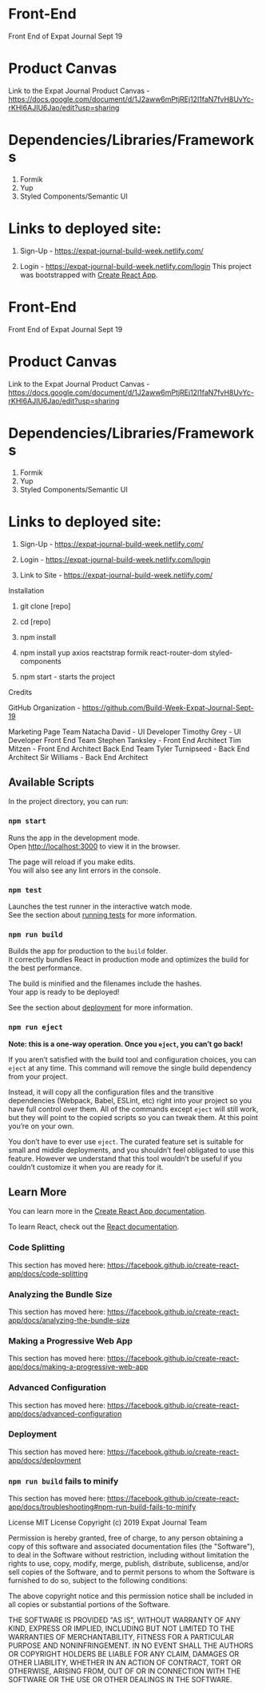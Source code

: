 # Front-End
Front End of Expat Journal Sept 19

# Product Canvas

Link to the Expat Journal Product Canvas - https://docs.google.com/document/d/1J2aww6mPtjREj12l1faN7fvH8UvYc-rKHI6AJIU6Jao/edit?usp=sharing

# Dependencies/Libraries/Frameworks

1) Formik
2) Yup
3) Styled Components/Semantic UI

# Links to deployed site:

1) Sign-Up - https://expat-journal-build-week.netlify.com/

2) Login - https://expat-journal-build-week.netlify.com/login
This project was bootstrapped with [Create React App](https://github.com/facebook/create-react-app).

# Front-End
Front End of Expat Journal Sept 19

# Product Canvas

Link to the Expat Journal Product Canvas - https://docs.google.com/document/d/1J2aww6mPtjREj12l1faN7fvH8UvYc-rKHI6AJIU6Jao/edit?usp=sharing

# Dependencies/Libraries/Frameworks

1) Formik
2) Yup
3) Styled Components/Semantic UI

# Links to deployed site:

1) Sign-Up - https://expat-journal-build-week.netlify.com/

2) Login - https://expat-journal-build-week.netlify.com/login

3) Link to Site - https://expat-journal-build-week.netlify.com/

Installation

1) git clone [repo]

2) cd [repo]

3) npm install

4) npm install yup axios reactstrap formik react-router-dom styled-components

5) npm start - starts the project


Credits

GitHub Organization - https://github.com/Build-Week-Expat-Journal-Sept-19

Marketing Page Team
Natacha David - UI Developer
Timothy Grey - UI Developer
Front End Team
Stephen Tanksley - Front End Architect
Tim Mitzen - Front End Architect
Back End Team
Tyler Turnipseed - Back End Architect
Sir Williams - Back End Architect



## Available Scripts

In the project directory, you can run:

### `npm start`

Runs the app in the development mode.<br>
Open [http://localhost:3000](http://localhost:3000) to view it in the browser.

The page will reload if you make edits.<br>
You will also see any lint errors in the console.

### `npm test`

Launches the test runner in the interactive watch mode.<br>
See the section about [running tests](https://facebook.github.io/create-react-app/docs/running-tests) for more information.

### `npm run build`

Builds the app for production to the `build` folder.<br>
It correctly bundles React in production mode and optimizes the build for the best performance.

The build is minified and the filenames include the hashes.<br>
Your app is ready to be deployed!

See the section about [deployment](https://facebook.github.io/create-react-app/docs/deployment) for more information.

### `npm run eject`

**Note: this is a one-way operation. Once you `eject`, you can’t go back!**

If you aren’t satisfied with the build tool and configuration choices, you can `eject` at any time. This command will remove the single build dependency from your project.

Instead, it will copy all the configuration files and the transitive dependencies (Webpack, Babel, ESLint, etc) right into your project so you have full control over them. All of the commands except `eject` will still work, but they will point to the copied scripts so you can tweak them. At this point you’re on your own.

You don’t have to ever use `eject`. The curated feature set is suitable for small and middle deployments, and you shouldn’t feel obligated to use this feature. However we understand that this tool wouldn’t be useful if you couldn’t customize it when you are ready for it.

## Learn More

You can learn more in the [Create React App documentation](https://facebook.github.io/create-react-app/docs/getting-started).

To learn React, check out the [React documentation](https://reactjs.org/).

### Code Splitting

This section has moved here: https://facebook.github.io/create-react-app/docs/code-splitting

### Analyzing the Bundle Size

This section has moved here: https://facebook.github.io/create-react-app/docs/analyzing-the-bundle-size

### Making a Progressive Web App

This section has moved here: https://facebook.github.io/create-react-app/docs/making-a-progressive-web-app

### Advanced Configuration

This section has moved here: https://facebook.github.io/create-react-app/docs/advanced-configuration

### Deployment

This section has moved here: https://facebook.github.io/create-react-app/docs/deployment

### `npm run build` fails to minify

This section has moved here: https://facebook.github.io/create-react-app/docs/troubleshooting#npm-run-build-fails-to-minify

License
MIT License
Copyright (c) 2019 Expat Journal Team

Permission is hereby granted, free of charge, to any person obtaining a copy of this software and associated documentation files (the "Software"), to deal in the Software without restriction, including without limitation the rights to use, copy, modify, merge, publish, distribute, sublicense, and/or sell copies of the Software, and to permit persons to whom the Software is furnished to do so, subject to the following conditions:

The above copyright notice and this permission notice shall be included in all copies or substantial portions of the Software.

THE SOFTWARE IS PROVIDED "AS IS", WITHOUT WARRANTY OF ANY KIND, EXPRESS OR IMPLIED, INCLUDING BUT NOT LIMITED TO THE WARRANTIES OF MERCHANTABILITY, FITNESS FOR A PARTICULAR PURPOSE AND NONINFRINGEMENT. IN NO EVENT SHALL THE AUTHORS OR COPYRIGHT HOLDERS BE LIABLE FOR ANY CLAIM, DAMAGES OR OTHER LIABILITY, WHETHER IN AN ACTION OF CONTRACT, TORT OR OTHERWISE, ARISING FROM, OUT OF OR IN CONNECTION WITH THE SOFTWARE OR THE USE OR OTHER DEALINGS IN THE SOFTWARE.

